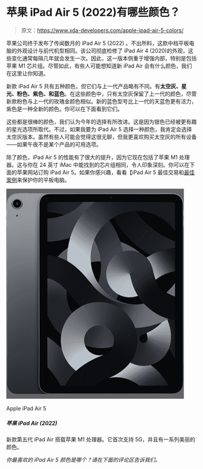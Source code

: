 # 苹果 iPad Air 5 (2022)有哪些颜色？

> 原文：<https://www.xda-developers.com/apple-ipad-air-5-colors/>

苹果公司终于发布了传闻数月的 iPad Air 5 (2022) 。不出所料，这款中档平板电脑的外观设计与前代机型相同。该公司彻底检修了 iPad Air 4 (2020)的外观，这些变化通常每隔几年就会发生一次。因此，这一版本侧重于增强内部，特别是包括苹果 M1 芯片组。尽管如此，有些人可能想知道新 iPad Air 会有什么颜色，我们在这里让你知道。

新款 iPad Air 5 共有五种颜色，但它们与上一代产品略有不同。有**太空灰、星光、粉色、紫色、**和**蓝色**。在这些颜色中，只有太空灰保留了上一代的颜色，尽管新款粉色与上一代的玫瑰金颜色相似。新的蓝色型号比上一代的天蓝色更有活力，紫色是一种全新的颜色。你可以在下面看到它们。

这些都是很棒的颜色，我们认为今年的选择有所改进。这是因为银色已经被更有趣的星光选项所取代。不过，如果我要为 iPad Air 5 选择一种颜色，我肯定会选择太空灰版本。虽然有些人可能会觉得这很无聊，但我更喜欢购买太空灰的所有设备——如果午夜不是某个产品的可用选项。

除了颜色，iPad Air 5 的性能有了很大的提升，因为它现在包括了苹果 M1 处理器。这与你在 24 英寸 iMac 中能找到的芯片组相同，令人印象深刻。你可以在下面的苹果网站订购 iPad Air 5。如果你感兴趣，看看【iPad Air 5 最佳交易和[最佳案例](https://www.xda-developers.com/best-apple-ipad-air-5-cases/)来保护你的平板电脑。

 <picture>![The iPad Air 5 offers the mighty M1 chip, Apple Pencil 2 compatibility, and iPadOS 16 support.](img/248f48af76002f10ee45fc51c1fd7ec6.png)</picture> 

Apple iPad Air 5

##### 苹果 iPad Air (2022)

新款第五代 iPad Air 搭载苹果 M1 处理器。它首次支持 5G，并且有一系列美丽的颜色。

*你最喜欢的 iPad Air 5 颜色是哪个？请在下面的评论区告诉我们。*
